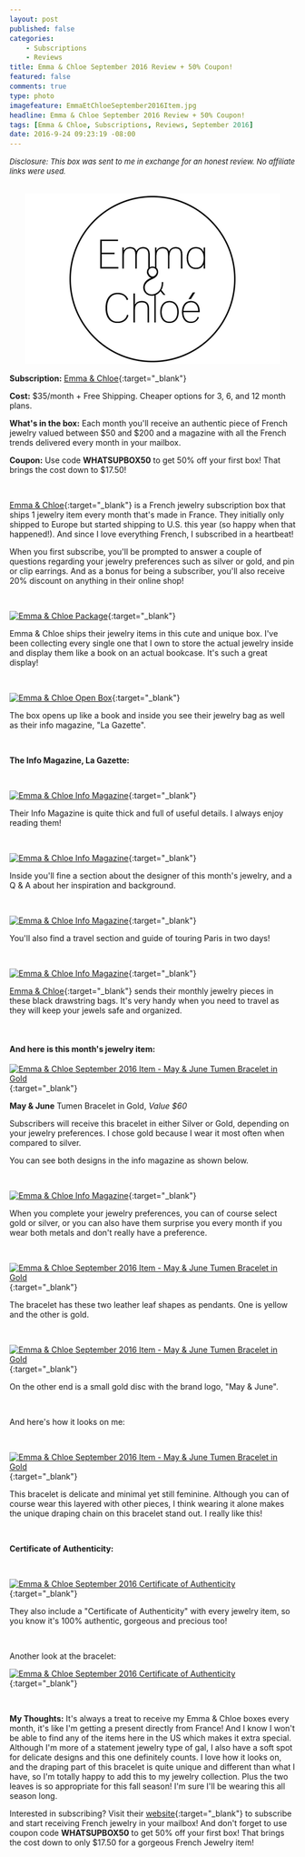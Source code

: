 ```yaml
---
layout: post
published: false
categories: 
    - Subscriptions
    - Reviews
title: Emma & Chloe September 2016 Review + 50% Coupon!
featured: false
comments: true
type: photo
imagefeature: EmmaEtChloeSeptember2016Item.jpg
headline: Emma & Chloe September 2016 Review + 50% Coupon!
tags: [Emma & Chloe, Subscriptions, Reviews, September 2016]
date: 2016-9-24 09:23:19 -08:00
---
```


<i><font size="2">Disclosure: This box was sent to me in exchange for an honest review. No affiliate links were used.</font></i>

<br>

<center><a href="http://www.emma-chloe.com/us/" target="_blank">
<img src="/images/Emma-Chloe-Logo.png" border="0" style="border:none;max-width:100%;" alt="Emma & Chloe Logo" />
</a></center>

**Subscription:** [Emma & Chloe](http://www.emma-chloe.com/us/){:target="_blank"}

**Cost:** $35/month + Free Shipping. Cheaper options for 3, 6, and 12 month plans.

**What's in the box:** Each month you'll receive an authentic piece of French jewelry valued between $50 and $200 and a magazine with all the French trends delivered every month in your mailbox.

**Coupon:** Use code **WHATSUPBOX50** to get 50% off your first box! That brings the cost down to $17.50!

<br>

[Emma & Chloe](http://www.emma-chloe.com/us/){:target="_blank"} is a French jewelry subscription box that ships 1 jewelry item every month that's made in France. They initially only shipped to Europe but started shipping to U.S. this year (so happy when that happened!). And since I love everything French, I subscribed in a heartbeat!

When you first subscribe, you'll be prompted to answer a couple of questions regarding your jewelry preferences such as silver or gold, and pin or clip earrings. And as a bonus for being a subscriber, you'll also receive 20% discount on anything in their online shop!

<br>

[![Emma & Chloe Package](http://whatsupmailbox.com/images/EmmaEtChloeSeptember2016Box.jpg)](http://www.emma-chloe.com/us/){:target="_blank"}

Emma & Chloe ships their jewelry items in this cute and unique box. I've been collecting every single one that I own to store the actual jewelry inside and display them like a book on an actual bookcase. It's such a great display!

<br>

[![Emma & Chloe Open Box](http://whatsupmailbox.com/images/EmmaEtChloeSeptember2016OpenBox.jpg)](http://www.emma-chloe.com/us/){:target="_blank"}
 
The box opens up like a book and inside you see their jewelry bag as well as their info magazine, "La Gazette".

<br>

**The Info Magazine, La Gazette:**

<br>

[![Emma & Chloe Info Magazine](http://whatsupmailbox.com/images/EmmaEtChloeSeptember2016InfoMagazine.jpg)](http://www.emma-chloe.com/us/){:target="_blank"}

Their Info Magazine is quite thick and full of useful details. I always enjoy reading them!

<br>

[![Emma & Chloe Info Magazine](http://whatsupmailbox.com/images/EmmaEtChloeSeptember2016InfoMagazine02.jpg)](http://www.emma-chloe.com/us/){:target="_blank"}

Inside you'll fine a section about the designer of this month's jewelry, and a Q & A about her inspiration and background.

<br>

[![Emma & Chloe Info Magazine](http://whatsupmailbox.com/images/EmmaEtChloeSeptember2016InfoMagazine03.jpg)](http://www.emma-chloe.com/us/){:target="_blank"}

You'll also find a travel section and guide of touring Paris in two days!

<br>

[![Emma & Chloe Info Magazine](http://whatsupmailbox.com/images/EmmaEtChloeSeptember2016JewelryPouch.jpg)](http://www.emma-chloe.com/us/){:target="_blank"}

[Emma & Chloe](http://www.emma-chloe.com/us/){:target="_blank"} sends their monthly jewelry pieces in these black drawstring bags. It's very handy when you need to travel as they will keep your jewels safe and organized.

<br>

<H4>And here is this month's jewelry item:</H4>

[![Emma & Chloe September 2016 Item - May & June Tumen Bracelet in Gold](http://whatsupmailbox.com/images/EmmaEtChloeSeptember2016MayAndJuneTumenBraceletGold.jpg)](http://www.emma-chloe.com/us/){:target="_blank"}

**May & June** Tumen Bracelet in Gold, *Value $60*

Subscribers will receive this bracelet in either Silver or Gold, depending on your jewelry preferences. I chose gold because I wear it most often when compared to silver.

You can see both designs in the info magazine as shown below.

<br>

[![Emma & Chloe Info Magazine](http://whatsupmailbox.com/images/EmmaEtChloeSeptember2016InfoMagazine04.jpg)](http://www.emma-chloe.com/us/){:target="_blank"}

When you complete your jewelry preferences, you can of course select gold or silver, or you can also have them surprise you every month if you wear both metals and don't really have a preference.

<br>

[![Emma & Chloe September 2016 Item - May & June Tumen Bracelet in Gold](http://whatsupmailbox.com/images/EmmaEtChloeSeptember2016MayAndJuneTumenBraceletGold03.jpg)](http://www.emma-chloe.com/us/){:target="_blank"}

The bracelet has these two leather leaf shapes as pendants. One is yellow and the other is gold.

<br>

[![Emma & Chloe September 2016 Item - May & June Tumen Bracelet in Gold](http://whatsupmailbox.com/images/EmmaEtChloeSeptember2016MayAndJuneTumenBraceletGold04.jpg)](http://www.emma-chloe.com/us/){:target="_blank"}

On the other end is a small gold disc with the brand logo, "May & June".

<br>

And here's how it looks on me:

<br>

[![Emma & Chloe September 2016 Item - May & June Tumen Bracelet in Gold](http://whatsupmailbox.com/images/EmmaEtChloeSeptember2016MayAndJuneTumenBraceletGold02.jpg)](http://www.emma-chloe.com/us/){:target="_blank"}

This bracelet is delicate and minimal yet still feminine. Although you can of course wear this layered with other pieces, I think wearing it alone makes the unique draping chain on this bracelet stand out. I really like this!

<br>

**Certificate of Authenticity:**

<br>

[![Emma & Chloe September 2016 Certificate of Authenticity](http://whatsupmailbox.com/images/EmmaEtChloeSeptember2016CertificateOfAuthenticity.jpg)](http://www.emma-chloe.com/us/){:target="_blank"}

They also include a "Certificate of Authenticity" with every jewelry item, so you know it's 100% authentic, gorgeous and precious too!

<br>

Another look at the bracelet:

[![Emma & Chloe September 2016 Certificate of Authenticity](http://whatsupmailbox.com/images/EmmaEtChloeSeptember2016Item.jpg)](http://www.emma-chloe.com/us/){:target="_blank"}

<br>

<i class="icon-exclamation-sign"></i> **My Thoughts:** It's always a treat to receive my Emma & Chloe boxes every month, it's like I'm getting a present directly from France! And I know I won't be able to find any of the items here in the US which makes it extra special. Although I'm more of a statement jewelry type of gal, I also have a soft spot for delicate designs and this one definitely counts. I love how it looks on, and the draping part of this bracelet is quite unique and different than what I have, so I'm totally happy to add this to my jewelry collection. Plus the two leaves is so appropriate for this fall season! I'm sure I'll be wearing this all season long.

Interested in subscribing? Visit their [website](http://www.emma-chloe.com/us/){:target="_blank"} to subscribe and start receiving French jewelry in your mailbox! And don't forget to use coupon code **WHATSUPBOX50** to get 50% off your first box! That brings the cost down to only $17.50 for a gorgeous French Jewelry item!
